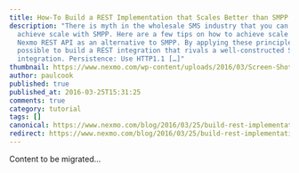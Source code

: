 ```yaml
---
title: How-To Build a REST Implementation that Scales Better than SMPP
description: "There is myth in the wholesale SMS industry that you can only
  achieve scale with SMPP. Here are a few tips on how to achieve scale with
  Nexmo REST API as an alternative to SMPP. By applying these principles, it’s
  possible to build a REST integration that rivals a well-constructed SMPP
  integration. Persistence: Use HTTP1.1 […]"
thumbnail: https://www.nexmo.com/wp-content/uploads/2016/03/Screen-Shot-2016-03-24-at-2.15.17-PM.png
author: paulcook
published: true
published_at: 2016-03-25T15:31:25
comments: true
category: tutorial
tags: []
canonical: https://www.nexmo.com/blog/2016/03/25/build-rest-implementation-scales-better-smpp
redirect: https://www.nexmo.com/blog/2016/03/25/build-rest-implementation-scales-better-smpp
---
```

Content to be migrated...